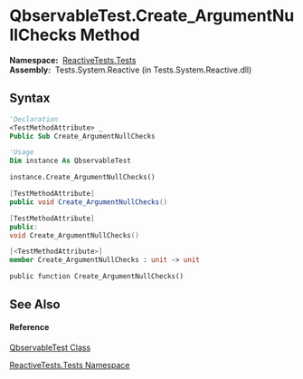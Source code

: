 # QbservableTest.Create\_ArgumentNullChecks Method

**Namespace:**  [ReactiveTests.Tests](ReactiveTests.Tests\ReactiveTests.Tests.md)  
**Assembly:**  Tests.System.Reactive (in Tests.System.Reactive.dll)

## Syntax

```vb
'Declaration
<TestMethodAttribute> _
Public Sub Create_ArgumentNullChecks
```

```vb
'Usage
Dim instance As QbservableTest

instance.Create_ArgumentNullChecks()
```

```csharp
[TestMethodAttribute]
public void Create_ArgumentNullChecks()
```

```c++
[TestMethodAttribute]
public:
void Create_ArgumentNullChecks()
```

```fsharp
[<TestMethodAttribute>]
member Create_ArgumentNullChecks : unit -> unit 
```

```jscript
public function Create_ArgumentNullChecks()
```

## See Also

#### Reference

[QbservableTest Class](QbservableTest\QbservableTest.md)

[ReactiveTests.Tests Namespace](ReactiveTests.Tests\ReactiveTests.Tests.md)




